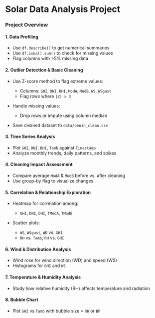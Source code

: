 # Solar Data Analysis Project

### Project Overview

#### 1. Data Profiling

- Use `df.describe()` to get numerical summaries
- Use `df.isna().sum()` to check for missing values
- Flag columns with >5% missing data

#### 2. Outlier Detection & Basic Cleaning

- Use Z-score method to flag extreme values:

  - Columns: `GHI`, `DNI`, `DHI`, `ModA`, `ModB`, `WS`, `WSgust`
  - Flag rows where `|Z| > 3`

- Handle missing values:

  - Drop rows or impute using column median

- Save cleaned dataset to `data/benin_clean.csv`

#### 3. Time Series Analysis

- Plot `GHI`, `DNI`, `DHI`, `Tamb` against `Timestamp`
- Analyze monthly trends, daily patterns, and spikes

#### 4. Cleaning Impact Assessment

- Compare average `ModA` & `ModB` before vs. after cleaning
- Use group-by flag to visualize changes

#### 5. Correlation & Relationship Exploration

- Heatmap for correlation among:

  - `GHI`, `DNI`, `DHI`, `TModA`, `TModB`

- Scatter plots:

  - `WS`, `WSgust`, `WD` vs. `GHI`
  - `RH` vs. `Tamb`, `RH` vs. `GHI`

#### 6. Wind & Distribution Analysis

- Wind rose for wind direction (WD) and speed (WS)
- Histograms for `GHI` and `WS`

#### 7. Temperature & Humidity Analysis

- Study how relative humidity (RH) affects temperature and radiation

#### 8. Bubble Chart

- Plot `GHI` vs `Tamb` with bubble size = `RH` or `BP`
